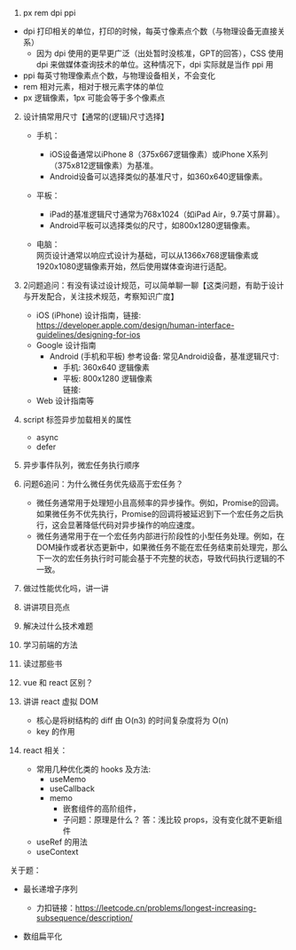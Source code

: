1. px rem dpi ppi
  - dpi 打印相关的单位，打印的时候，每英寸像素点个数（与物理设备无直接关系）
    - 因为 dpi 使用的更早更广泛（出处暂时没核准，GPT的回答），CSS 使用 dpi 来做媒体查询技术的单位。这种情况下，dpi 实际就是当作 ppi 用
  - ppi 每英寸物理像素点个数，与物理设备相关，不会变化
  - rem 相对元素，相对于根元素字体的单位
  - px 逻辑像素，1px 可能会等于多个像素点

2. 设计搞常用尺寸【通常的(逻辑)尺寸选择】
    - 手机：  
        - iOS设备通常以iPhone 8（375x667逻辑像素）或iPhone X系列（375x812逻辑像素）为基准。
        - Android设备可以选择类似的基准尺寸，如360x640逻辑像素。

    - 平板：
        - iPad的基准逻辑尺寸通常为768x1024（如iPad Air，9.7英寸屏幕）。
        - Android平板可以选择类似的尺寸，如800x1280逻辑像素。

    - 电脑：  
        网页设计通常以响应式设计为基础，可以从1366x768逻辑像素或1920x1080逻辑像素开始，然后使用媒体查询进行适配。  

3. 2问题追问：有没有读过设计规范，可以简单聊一聊【这类问题，有助于设计与开发配合，关注技术规范，考察知识广度】
    - iOS (iPhone) 设计指南，链接: https://developer.apple.com/design/human-interface-guidelines/designing-for-ios
    - Google 设计指南
        - Android (手机和平板) 参考设备: 常见Android设备，基准逻辑尺寸:
            - 手机: 360x640 逻辑像素
            - 平板: 800x1280 逻辑像素  
            链接: 
    - Web 设计指南等


4. script 标签异步加载相关的属性
    - async
    - defer

5. 异步事件队列，微宏任务执行顺序

6. 问题6追问：为什么微任务优先级高于宏任务？
    - 微任务通常用于处理短小且高频率的异步操作。例如，Promise的回调。如果微任务不优先执行，Promise的回调将被延迟到下一个宏任务之后执行，这会显著降低代码对异步操作的响应速度。
    - 微任务通常用于在一个宏任务内部进行阶段性的小型任务处理。例如，在DOM操作或者状态更新中，如果微任务不能在宏任务结束前处理完，那么下一次的宏任务执行时可能会基于不完整的状态，导致代码执行逻辑的不一致。

7. 做过性能优化吗，讲一讲

8. 讲讲项目亮点

9. 解决过什么技术难题

10. 学习前端的方法

11. 读过那些书

12. vue 和 react 区别？

13. 讲讲 react 虚拟 DOM
    - 核心是将树结构的 diff 由 O(n3) 的时间复杂度将为 O(n)
    - key 的作用

14. react 相关：  
    - 常用几种优化类的 hooks 及方法:
        - useMemo
        - useCallback
        - memo
            - 嵌套组件的高阶组件，
            - 子问题：原理是什么？ 答：浅比较 props，没有变化就不更新组件
    - useRef 的用法
    - useContext

关于题：  
- 最长递增子序列
    - 力扣链接：https://leetcode.cn/problems/longest-increasing-subsequence/description/

- 数组扁平化